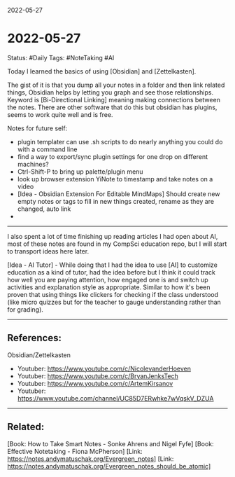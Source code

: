2022-05-27
# 2022-05-27
Status: #Daily
Tags: #NoteTaking #AI

Today I learned the basics of using [Obsidian] and [Zettelkasten]. 

The gist of it is that you dump all your notes in a folder and then link related things, Obsidian helps by letting you graph and see those relationships. Keyword is [Bi-Directional Linking] meaning making connections between the notes. There are other software that do this but obsidian has plugins, seems to work quite well and is free. 


Notes for future self:
- plugin templater can use .sh scripts to do nearly anything you could do with a command line
- find a way to export/sync plugin settings for one drop on different machines?
- Ctrl-Shift-P to bring up palette/plugin menu
- look up browser extension YiNote to timestamp and take notes on a video
- [Idea - Obsidian Extension For Editable MindMaps] Should create new empty notes or tags to fill in new things created, rename as they are changed, auto link
- 


---
I also spent a lot of time finishing up reading articles I had open about AI, most of these notes are found in my CompSci education repo, but I will start to transport ideas here later.


[Idea - AI Tutor] - While doing that I had the idea to use [AI] to customize education as a kind of tutor, had the idea before but I think it could track how well you are paying attention, how engaged one is and switch up activities and explanation style as appropriate. Similar to how it's been proven that using things like clickers for checking if the class understood (like micro quizzes but for the teacher to gauge understanding rather than for grading). 

---
## References:
Obsidian/Zettelkasten
- Youtuber: https://www.youtube.com/c/NicolevanderHoeven
- Youtuber: https://www.youtube.com/c/BryanJenksTech
- Youtuber: https://www.youtube.com/c/ArtemKirsanov
- Youtuber: https://www.youtube.com/channel/UC85D7ERwhke7wVqskV_DZUA



---
## Related:
[Book: How to Take Smart Notes - Sonke Ahrens and Nigel Fyfe]
[Book: Effective Notetaking - Fiona McPherson]
[Link: https://notes.andymatuschak.org/Evergreen_notes]
[Link: https://notes.andymatuschak.org/Evergreen_notes_should_be_atomic]